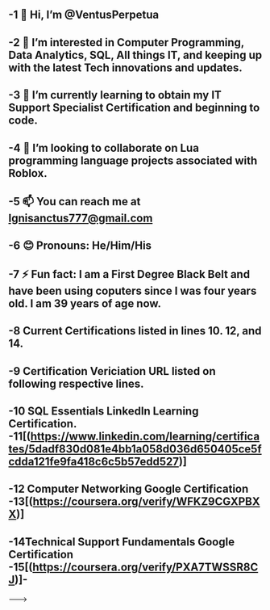 -1 👋 Hi, I’m @VentusPerpetua
-
-2 👀 I’m interested in Computer Programming, Data Analytics, SQL, All things IT, and keeping up with the latest Tech innovations and updates.
-
-3 🌱 I’m currently learning to obtain my IT Support Specialist Certification and beginning to code.
-
-4 💞️ I’m looking to collaborate on Lua programming language projects associated with Roblox.
-
-5 📫 You can reach me at Ignisanctus777@gmail.com
-
-6 😊 Pronouns: He/Him/His
-
-7 ⚡ Fun fact: I am a First Degree Black Belt and have been using coputers since I was four years old. I am 39 years of age now.
-
-8 Current Certifications listed in lines 10. 12, and 14.
-
-9 Certification Vericiation URL listed on following respective lines.
-
-10 SQL Essentials LinkedIn Learning Certification.
-11[(https://www.linkedin.com/learning/certificates/5dadf830d081e4bb1a058d036d650405ce5fcdda121fe9fa418c6c5b57edd527)]
-
-12 Computer Networking Google Certification
-13[(https://coursera.org/verify/WFKZ9CGXPBXX)]
-
-14Technical Support Fundamentals Google Certification
-15[(https://coursera.org/verify/PXA7TWSSR8CJ)]-
-
--->
